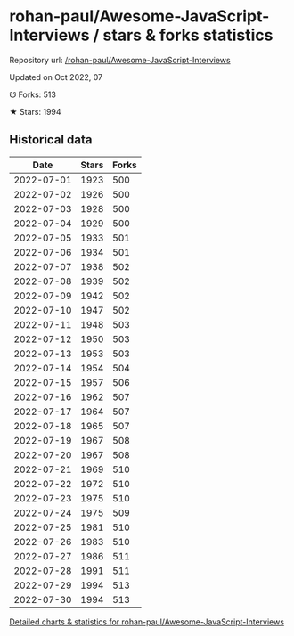 # rohan-paul/Awesome-JavaScript-Interviews / stars & forks statistics

Repository url: [/rohan-paul/Awesome-JavaScript-Interviews](https://github.com/rohan-paul/Awesome-JavaScript-Interviews)

Updated on Oct 2022, 07

☋ Forks: 513

★ Stars: 1994

## Historical data
| Date | Stars | Forks |
|------|-------|-------|
| 2022-07-01 | 1923 | 500 | 
| 2022-07-02 | 1926 | 500 | 
| 2022-07-03 | 1928 | 500 | 
| 2022-07-04 | 1929 | 500 | 
| 2022-07-05 | 1933 | 501 | 
| 2022-07-06 | 1934 | 501 | 
| 2022-07-07 | 1938 | 502 | 
| 2022-07-08 | 1939 | 502 | 
| 2022-07-09 | 1942 | 502 | 
| 2022-07-10 | 1947 | 502 | 
| 2022-07-11 | 1948 | 503 | 
| 2022-07-12 | 1950 | 503 | 
| 2022-07-13 | 1953 | 503 | 
| 2022-07-14 | 1954 | 504 | 
| 2022-07-15 | 1957 | 506 | 
| 2022-07-16 | 1962 | 507 | 
| 2022-07-17 | 1964 | 507 | 
| 2022-07-18 | 1965 | 507 | 
| 2022-07-19 | 1967 | 508 | 
| 2022-07-20 | 1967 | 508 | 
| 2022-07-21 | 1969 | 510 | 
| 2022-07-22 | 1972 | 510 | 
| 2022-07-23 | 1975 | 510 | 
| 2022-07-24 | 1975 | 509 | 
| 2022-07-25 | 1981 | 510 | 
| 2022-07-26 | 1983 | 510 | 
| 2022-07-27 | 1986 | 511 | 
| 2022-07-28 | 1991 | 511 | 
| 2022-07-29 | 1994 | 513 | 
| 2022-07-30 | 1994 | 513 | 


[Detailed charts & statistics for rohan-paul/Awesome-JavaScript-Interviews](https://reviewgithub.com/rep/rohan-paul/Awesome-JavaScript-Interviews)
